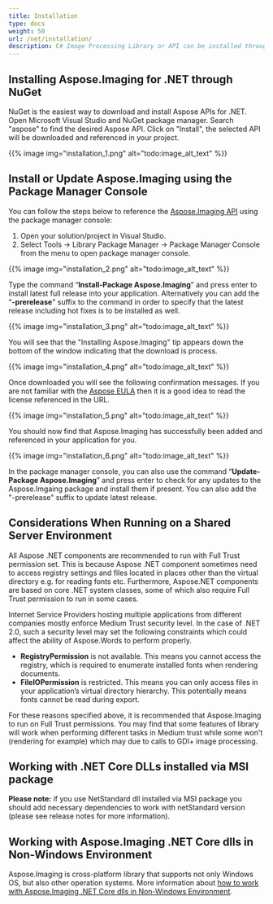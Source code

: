 ```yaml
---
title: Installation
type: docs
weight: 50
url: /net/installation/
description: C# Image Processing Library or API can be installed through NuGet and Package Manager Console.
---
```


## **Installing Aspose.Imaging for .NET through NuGet**
NuGet is the easiest way to download and install Aspose APIs for .NET. Open Microsoft Visual Studio and NuGet package manager. Search "aspose" to find the desired Aspose API. Click on "Install", the selected API will be downloaded and referenced in your project.

{{% image img="installation_1.png" alt="todo:image_alt_text" %}}
## **Install or Update Aspose.Imaging using the Package Manager Console**
You can follow the steps below to reference the [Aspose.Imaging API](https://www.nuget.org/packages/Aspose.Imaging/) using the package manager console:

1. Open your solution/project in Visual Studio.
1. Select Tools -> Library Package Manager -> Package Manager Console from the menu to open package manager console.

{{% image img="installation_2.png" alt="todo:image_alt_text" %}}

Type the command “**Install-Package Aspose.Imaging**” and press enter to install latest full release into your application. Alternatively you can add the "**-prerelease**" suffix to the command in order to specify that the latest release including hot fixes is to be installed as well.

{{% image img="installation_3.png" alt="todo:image_alt_text" %}}

You will see that the "Installing Aspose.Imaging" tip appears down the bottom of the window indicating that the download is process. 

{{% image img="installation_4.png" alt="todo:image_alt_text" %}}

Once downloaded you will see the following confirmation messages. If you are not familiar with the [Aspose EULA](https://about.aspose.com/legal/eula) then it is a good idea to read the license referenced in the URL. 

{{% image img="installation_5.png" alt="todo:image_alt_text" %}}

You should now find that Aspose.Imaging has successfully been added and referenced in your application for you.

{{% image img="installation_6.png" alt="todo:image_alt_text" %}}

In the package manager console, you can also use the command “**Update-Package Aspose.Imaging**” and press enter to check for any updates to the Aspose.Imgaing package and install them if present. You can also add the "-prerelease" suffix to update latest release.
## **Considerations When Running on a Shared Server Environment**
All Aspose .NET components are recommended to run with Full Trust permission set. This is because Aspose .NET component sometimes need to access registry settings and files located in places other than the virtual directory e.g. for reading fonts etc. Furthermore, Aspose.NET components are based on core .NET system classes, some of which also require Full Trust permission to run in some cases.

Internet Service Providers hosting multiple applications from different companies mostly enforce Medium Trust security level. In the case of .NET 2.0, such a security level may set the following constraints which could affect the ability of Aspose.Words to perform properly.

- **RegistryPermission** is not available. This means you cannot access the registry, which is required to enumerate installed fonts when rendering documents.
- **FileIOPermission** is restricted. This means you can only access files in your application’s virtual directory hierarchy. This potentially means fonts cannot be read during export.

For these reasons specified above, it is recommended that Aspose.Imaging to run on Full Trust permissions. You may find that some features of library will work when performing different tasks in Medium trust while some won't (rendering for example) which may due to calls to GDI+ image processing.
## **Working with .NET Core DLLs installed via MSI package**
**Please note:** if you use NetStandard dll installed via MSI package you should add necessary dependencies to work with netStandard version (please see release notes for more information).

## **Working with Aspose.Imaging .NET Core dlls in Non-Windows Environment**
Aspose.Imaging is cross-platform library that supports not only Windows OS, but also other operation systems. More information about [how to work with Aspose.Imaging .NET Core dlls in Non-Windows Environment](/net/installation/working-with-aspose-imaging-in-non-windows-environment/).
